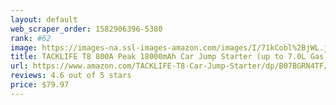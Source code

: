 ```yaml
---
layout: default 
﻿web_scraper_order: 1582906396-5380
rank: #62
image: https://images-na.ssl-images-amazon.com/images/I/71kCobl%2BjWL.jpg
title: TACKLIFE T8 800A Peak 18000mAh Car Jump Starter (up to 7.0L Gas, 5.5L Diesel engine) with…
url: https://www.amazon.com/TACKLIFE-T8-Car-Jump-Starter/dp/B07BGRN4TF/ref=zg_mw_automotive_62?_encoding=UTF8&psc=1&refRID=71P7PJZXCW0B4SNTTKSK
reviews: 4.6 out of 5 stars
price: $79.97 
---
```

